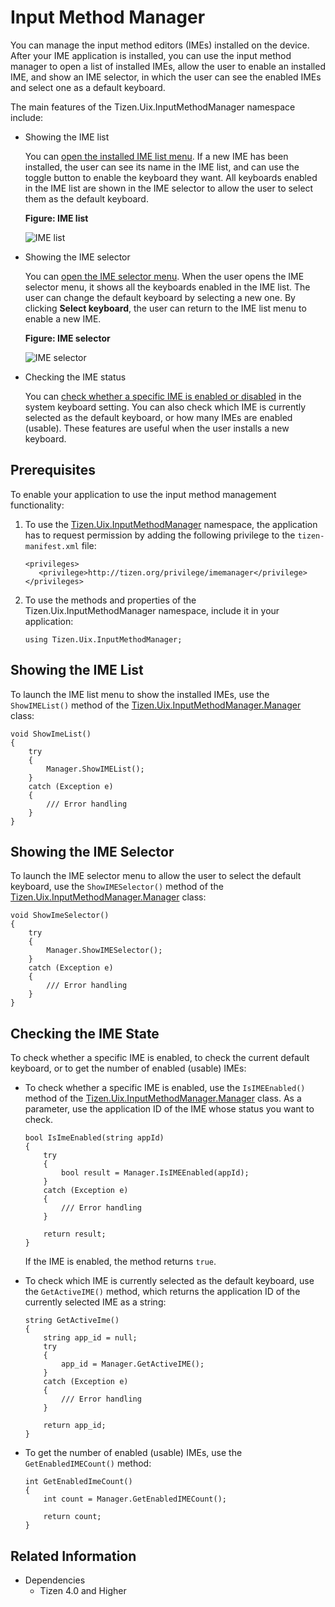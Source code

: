 <a name="manager"></a>
# Input Method Manager

You can manage the input method editors (IMEs) installed on the device. After your IME application is installed, you can use the input method manager to open a list of installed IMEs, allow the user to enable an installed IME, and show an IME selector, in which the user can see the enabled IMEs and select one as a default keyboard.

The main features of the Tizen.Uix.InputMethodManager namespace include:

-   Showing the IME list

    You can [open the installed IME list menu](#list). If a new IME has been installed, the user can see its name in the IME list, and can use the toggle button to enable the keyboard they want. All keyboards enabled in the IME list are shown in the IME selector to allow the user to select them as the default keyboard.

    **Figure: IME list**

    ![IME list](./media/ime_list.png)

-   Showing the IME selector

    You can [open the IME selector menu](#selector). When the user opens the IME selector menu, it shows all the keyboards enabled in the IME list. The user can change the default keyboard by selecting a new one. By clicking **Select keyboard**, the user can return to the IME list menu to enable a new IME.

    **Figure: IME selector**

    ![IME selector](./media/ime_selector.png)

-   Checking the IME status

    You can [check whether a specific IME is enabled or disabled](#enable) in the system keyboard setting. You can also check which IME is currently selected as the default keyboard, or how many IMEs are enabled (usable). These features are useful when the user installs a new keyboard.

## Prerequisites

To enable your application to use the input method management functionality:

1.  To use the [Tizen.Uix.InputMethodManager](https://samsung.github.io/TizenFX/latest/api/Tizen.Uix.InputMethodManager.html) namespace, the application has to request permission by adding the following privilege to the `tizen-manifest.xml` file:

    ```
    <privileges>
       <privilege>http://tizen.org/privilege/imemanager</privilege>
    </privileges>
    ```

2.  To use the methods and properties of the Tizen.Uix.InputMethodManager namespace, include it in your application:

    ```
    using Tizen.Uix.InputMethodManager;
    ```

<a name="list"></a>
## Showing the IME List

To launch the IME list menu to show the installed IMEs, use the `ShowIMEList()` method of the [Tizen.Uix.InputMethodManager.Manager](https://samsung.github.io/TizenFX/latest/api/Tizen.Uix.InputMethodManager.Manager.html) class:

```
void ShowImeList()
{
    try
    {
        Manager.ShowIMEList();
    }
    catch (Exception e)
    {
        /// Error handling
    }
}
```

<a name="selector"></a>
## Showing the IME Selector

To launch the IME selector menu to allow the user to select the default keyboard, use the `ShowIMESelector()` method of the [Tizen.Uix.InputMethodManager.Manager](https://samsung.github.io/TizenFX/latest/api/Tizen.Uix.InputMethodManager.Manager.html) class:

```
void ShowImeSelector()
{
    try
    {
        Manager.ShowIMESelector();
    }
    catch (Exception e)
    {
        /// Error handling
    }
}
```

<a name="enable"></a>
## Checking the IME State

To check whether a specific IME is enabled, to check the current default keyboard, or to get the number of enabled (usable) IMEs:

-   To check whether a specific IME is enabled, use the `IsIMEEnabled()` method of the [Tizen.Uix.InputMethodManager.Manager](https://samsung.github.io/TizenFX/latest/api/Tizen.Uix.InputMethodManager.Manager.html) class. As a parameter, use the application ID of the IME whose status you want to check.

    ```
    bool IsImeEnabled(string appId)
    {
        try
        {
            bool result = Manager.IsIMEEnabled(appId);
        }
        catch (Exception e)
        {
            /// Error handling
        }

        return result;
    }
    ```

    If the IME is enabled, the method returns `true`.

-   To check which IME is currently selected as the default keyboard, use the `GetActiveIME()` method, which returns the application ID of the currently selected IME as a string:

    ```
    string GetActiveIme()
    {
        string app_id = null;
        try
        {
            app_id = Manager.GetActiveIME();
        }
        catch (Exception e)
        {
            /// Error handling
        }

        return app_id;
    }
    ```

-   To get the number of enabled (usable) IMEs, use the `GetEnabledIMECount()` method:

    ```
    int GetEnabledImeCount()
    {
        int count = Manager.GetEnabledIMECount();

        return count;
    }
    ```


## Related Information
* Dependencies
  -   Tizen 4.0 and Higher
